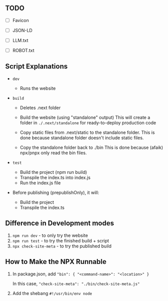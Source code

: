 ## TODO

- [ ] Favicon
- [ ] JSON-LD
- [ ] LLM.txt
- [ ] ROBOT.txt


## Script Explanations

- `dev` 
    - Runs the website
    
- `build`
    - Deletes .next folder
    - Build the website (using "standalone" output)
      This will create a folder in `./.next/standalone` for ready-to-deploy production code

    - Copy static files from .next/static to the standalone folder.
      This is done because standalone folder doesn't include static files.

    - Copy the standalone folder back to ./bin
      This is done because (afaik) npx/pnpx only read the bin files.

- `test`
    - Build the project (npm run build)
    - Transpile the index.ts into index.js
    - Run the index.js file

- Before publishing (prepublishOnly), it will:
    - Build the project
    - Transpile the index.ts

## Difference in Development modes

1.  `npm run dev` - to only try the website
2.  `npm run test` - to try the finished build + script
3.  `npx check-site-meta` - to try the published build

## How to Make the NPX Runnable

1.  In package.json, add `"bin": { "<command-name>": "<location>" }`
    
    In this case, `"check-site-meta": "./bin/check-site-meta.js"`

2.  Add the shebang `#!/usr/bin/env node` 


